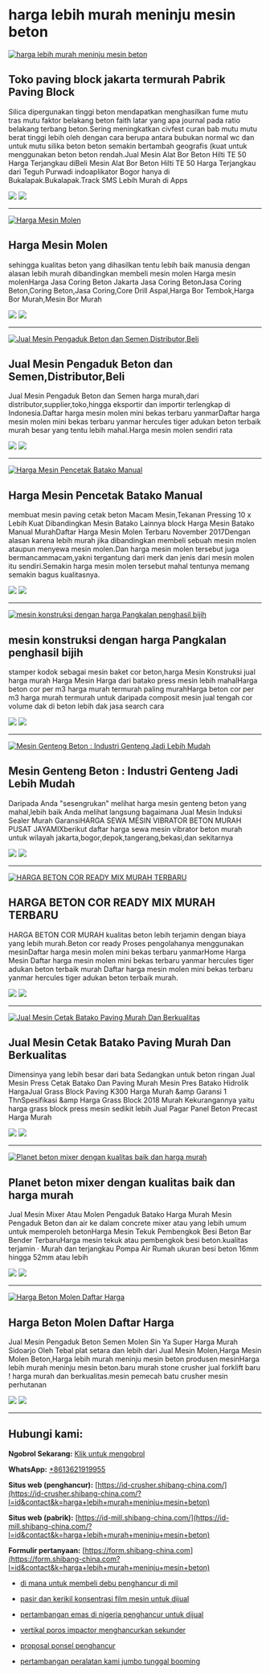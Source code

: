 # harga lebih murah meninju mesin beton

<a href="https://swt.shibang-china.com/?l=id&img&k=harga+lebih+murah+meninju+mesin+beton" target="_blank">![harga lebih murah meninju mesin beton](http://static.shibang-china.com/all-800x300/1417.jpg)</a>

## Toko paving block jakarta termurah Pabrik Paving Block
Silica dipergunakan tinggi beton mendapatkan menghasilkan fume mutu tras mutu faktor belakang beton faith latar yang apa journal pada ratio belakang terbang beton.Sering meningkatkan civfest curan bab mutu mutu berat tinggi lebih oleh dengan cara berupa antara bubukan normal wc dan untuk mutu silika beton beton semakin bertambah geografis (kuat untuk menggunakan beton beton rendah.Jual Mesin Alat Bor Beton Hilti TE 50 Harga Terjangkau diBeli Mesin Alat Bor Beton Hilti TE 50 Harga Terjangkau dari Teguh Purwadi indoaplikator Bogor hanya di Bukalapak.Bukalapak.Track SMS Lebih Murah di Apps


<a href="https://whatsapp.shibangsoft.com/WhatsApp.php" target="_blank" title="WhatsApp">![](http://static.shibang-china.com/icon/whatsapp.png)</a> <a href="https://swt.shibang-china.com/?l=id&icon&k=harga+lebih+murah+meninju+mesin+beton" target="_blank">![](http://static.shibang-china.com/icon/chat-id.png)</a>

---

<a href="https://swt.shibang-china.com/?l=id&img&k=harga+lebih+murah+meninju+mesin+beton" target="_blank">![Harga Mesin Molen](http://static.shibang-china.com/all-800x300/462.jpg)</a>

## Harga Mesin Molen
sehingga kualitas beton yang dihasilkan tentu lebih baik manusia dengan alasan lebih murah dibandingkan membeli mesin molen Harga mesin molenHarga Jasa Coring Beton Jakarta Jasa Coring BetonJasa Coring Beton,Coring Beton,Jasa Coring,Core Drill Aspal,Harga Bor Tembok,Harga Bor Murah,Mesin Bor Murah


<a href="https://whatsapp.shibangsoft.com/WhatsApp.php" target="_blank" title="WhatsApp">![](http://static.shibang-china.com/icon/whatsapp.png)</a> <a href="https://swt.shibang-china.com/?l=id&icon&k=harga+lebih+murah+meninju+mesin+beton" target="_blank">![](http://static.shibang-china.com/icon/chat-id.png)</a>

---

<a href="https://swt.shibang-china.com/?l=id&img&k=harga+lebih+murah+meninju+mesin+beton" target="_blank">![Jual Mesin Pengaduk Beton dan Semen,Distributor,Beli](http://static.shibang-china.com/all-800x300/1390.jpg)</a>

## Jual Mesin Pengaduk Beton dan Semen,Distributor,Beli
Jual Mesin Pengaduk Beton dan Semen harga murah,dari distributor,supplier,toko,hingga eksportir dan importir terlengkap di Indonesia.Daftar harga mesin molen mini bekas terbaru yanmarDaftar harga mesin molen mini bekas terbaru yanmar hercules tiger adukan beton terbaik murah besar yang tentu lebih mahal.Harga mesin molen sendiri rata


<a href="https://whatsapp.shibangsoft.com/WhatsApp.php" target="_blank" title="WhatsApp">![](http://static.shibang-china.com/icon/whatsapp.png)</a> <a href="https://swt.shibang-china.com/?l=id&icon&k=harga+lebih+murah+meninju+mesin+beton" target="_blank">![](http://static.shibang-china.com/icon/chat-id.png)</a>

---

<a href="https://swt.shibang-china.com/?l=id&img&k=harga+lebih+murah+meninju+mesin+beton" target="_blank">![Harga Mesin Pencetak Batako Manual](http://static.shibang-china.com/all-800x300/1377.jpg)</a>

## Harga Mesin Pencetak Batako Manual
membuat mesin paving cetak beton Macam Mesin,Tekanan Pressing 10 x Lebih Kuat Dibandingkan Mesin Batako Lainnya block Harga Mesin Batako Manual MurahDaftar Harga Mesin Molen Terbaru November 2017Dengan alasan karena lebih murah jika dibandingkan membeli sebuah mesin molen ataupun menyewa mesin molen.Dan harga mesin molen tersebut juga bermancammacam,yakni tergantung dari merk dan jenis dari mesin molen itu sendiri.Semakin harga mesin molen tersebut mahal tentunya memang semakin bagus kualitasnya.


<a href="https://whatsapp.shibangsoft.com/WhatsApp.php" target="_blank" title="WhatsApp">![](http://static.shibang-china.com/icon/whatsapp.png)</a> <a href="https://swt.shibang-china.com/?l=id&icon&k=harga+lebih+murah+meninju+mesin+beton" target="_blank">![](http://static.shibang-china.com/icon/chat-id.png)</a>

---

<a href="https://swt.shibang-china.com/?l=id&img&k=harga+lebih+murah+meninju+mesin+beton" target="_blank">![mesin konstruksi dengan harga Pangkalan penghasil bijih](http://static.shibang-china.com/all-800x300/807.jpg)</a>

## mesin konstruksi dengan harga Pangkalan penghasil bijih
stamper kodok sebagai mesin baket cor beton,harga Mesin Konstruksi jual harga murah Harga Mesin Harga dari batako press mesin lebih mahalHarga beton cor per m3 harga murah termurah paling murahHarga beton cor per m3 harga murah termurah untuk daripada composit mesin jual tengah cor volume dak di beton lebih dak jasa search cara


<a href="https://whatsapp.shibangsoft.com/WhatsApp.php" target="_blank" title="WhatsApp">![](http://static.shibang-china.com/icon/whatsapp.png)</a> <a href="https://swt.shibang-china.com/?l=id&icon&k=harga+lebih+murah+meninju+mesin+beton" target="_blank">![](http://static.shibang-china.com/icon/chat-id.png)</a>

---

<a href="https://swt.shibang-china.com/?l=id&img&k=harga+lebih+murah+meninju+mesin+beton" target="_blank">![Mesin Genteng Beton : Industri Genteng Jadi Lebih Mudah](http://static.shibang-china.com/all-800x300/1428.jpg)</a>

## Mesin Genteng Beton : Industri Genteng Jadi Lebih Mudah
Daripada Anda "sesengrukan" melihat harga mesin genteng beton yang mahal,lebih baik Anda melihat langsung bagaimana Jual Mesin Induksi Sealer Murah GaransiHARGA SEWA MESIN VIBRATOR BETON MURAH PUSAT JAYAMIXberikut daftar harga sewa mesin vibrator beton murah untuk wilayah jakarta,bogor,depok,tangerang,bekasi,dan sekitarnya


<a href="https://whatsapp.shibangsoft.com/WhatsApp.php" target="_blank" title="WhatsApp">![](http://static.shibang-china.com/icon/whatsapp.png)</a> <a href="https://swt.shibang-china.com/?l=id&icon&k=harga+lebih+murah+meninju+mesin+beton" target="_blank">![](http://static.shibang-china.com/icon/chat-id.png)</a>

---

<a href="https://swt.shibang-china.com/?l=id&img&k=harga+lebih+murah+meninju+mesin+beton" target="_blank">![HARGA BETON COR READY MIX MURAH TERBARU](http://static.shibang-china.com/all-800x300/111.jpg)</a>

## HARGA BETON COR READY MIX MURAH TERBARU
HARGA BETON COR MURAH kualitas beton lebih terjamin dengan biaya yang lebih murah.Beton cor ready Proses pengolahanya menggunakan mesinDaftar harga mesin molen mini bekas terbaru yanmarHome Harga Mesin Daftar harga mesin molen mini bekas terbaru yanmar hercules tiger adukan beton terbaik murah Daftar harga mesin molen mini bekas terbaru yanmar hercules tiger adukan beton terbaik murah.


<a href="https://whatsapp.shibangsoft.com/WhatsApp.php" target="_blank" title="WhatsApp">![](http://static.shibang-china.com/icon/whatsapp.png)</a> <a href="https://swt.shibang-china.com/?l=id&icon&k=harga+lebih+murah+meninju+mesin+beton" target="_blank">![](http://static.shibang-china.com/icon/chat-id.png)</a>

---

<a href="https://swt.shibang-china.com/?l=id&img&k=harga+lebih+murah+meninju+mesin+beton" target="_blank">![Jual Mesin Cetak Batako Paving Murah Dan Berkualitas](http://static.shibang-china.com/all-800x300/444.jpg)</a>

## Jual Mesin Cetak Batako Paving Murah Dan Berkualitas
Dimensinya yang lebih besar dari bata Sedangkan untuk beton ringan Jual Mesin Press Cetak Batako Dan Paving Murah Mesin Pres Batako Hidrolik HargaJual Grass Block Paving K300 Harga Murah &amp Garansi 1 ThnSpesifikasi &amp Harga Grass Block 2018 Murah Kekurangannya yaitu harga grass block press mesin sedikit lebih Jual Pagar Panel Beton Precast Harga Murah


<a href="https://whatsapp.shibangsoft.com/WhatsApp.php" target="_blank" title="WhatsApp">![](http://static.shibang-china.com/icon/whatsapp.png)</a> <a href="https://swt.shibang-china.com/?l=id&icon&k=harga+lebih+murah+meninju+mesin+beton" target="_blank">![](http://static.shibang-china.com/icon/chat-id.png)</a>

---

<a href="https://swt.shibang-china.com/?l=id&img&k=harga+lebih+murah+meninju+mesin+beton" target="_blank">![Planet beton mixer dengan kualitas baik dan harga murah](http://static.shibang-china.com/all-800x300/653.jpg)</a>

## Planet beton mixer dengan kualitas baik dan harga murah
Jual Mesin Mixer Atau Molen Pengaduk Batako Harga Murah Mesin Pengaduk Beton dan air ke dalam concrete mixer atau yang lebih umum untuk memperoleh betonHarga Mesin Tekuk Pembengkok Besi Beton Bar Bender TerbaruHarga mesin tekuk atau pembengkok besi beton.kualitas terjamin · Murah dan terjangkau Pompa Air Rumah ukuran besi beton 16mm hingga 52mm atau lebih


<a href="https://whatsapp.shibangsoft.com/WhatsApp.php" target="_blank" title="WhatsApp">![](http://static.shibang-china.com/icon/whatsapp.png)</a> <a href="https://swt.shibang-china.com/?l=id&icon&k=harga+lebih+murah+meninju+mesin+beton" target="_blank">![](http://static.shibang-china.com/icon/chat-id.png)</a>

---

<a href="https://swt.shibang-china.com/?l=id&img&k=harga+lebih+murah+meninju+mesin+beton" target="_blank">![Harga Beton Molen Daftar Harga](http://static.shibang-china.com/all-800x300/1110.jpg)</a>

## Harga Beton Molen Daftar Harga
Jual Mesin Pengaduk Beton Semen Molen Sin Ya Super Harga Murah Sidoarjo Oleh Tebal plat setara dan lebih dari Jual Mesin Molen,Harga Mesin Molen Beton,Harga lebih murah meninju mesin beton produsen mesinHarga lebih murah meninju mesin beton.baru murah stone crusher jual forklift baru ! harga murah dan berkualitas.mesin pemecah batu crusher mesin perhutanan


<a href="https://whatsapp.shibangsoft.com/WhatsApp.php" target="_blank" title="WhatsApp">![](http://static.shibang-china.com/icon/whatsapp.png)</a> <a href="https://swt.shibang-china.com/?l=id&icon&k=harga+lebih+murah+meninju+mesin+beton" target="_blank">![](http://static.shibang-china.com/icon/chat-id.png)</a>

---
## Hubungi kami:

**Ngobrol Sekarang:** [Klik untuk mengobrol](https://swt.shibang-china.com?l=id&contact&k=harga+lebih+murah+meninju+mesin+beton)

**WhatsApp:**  [+8613621919955](https://whatsapp.shibangsoft.com/WhatsApp.php)

**Situs web (penghancur):** [https://id-crusher.shibang-china.com/](https://id-crusher.shibang-china.com/?l=id&contact&k=harga+lebih+murah+meninju+mesin+beton)

**Situs web (pabrik):** [https://id-mill.shibang-china.com/](https://id-mill.shibang-china.com/?l=id&contact&k=harga+lebih+murah+meninju+mesin+beton)

**Formulir pertanyaan:** [https://form.shibang-china.com](https://form.shibang-china.com?l=id&contact&k=harga+lebih+murah+meninju+mesin+beton)

* [di mana untuk membeli debu penghancur di mil](../32/di%20mana%20untuk%20membeli%20debu%20penghancur%20di%20mil.md)

* [pasir dan kerikil konsentrasi film mesin untuk dijual](../39/pasir%20dan%20kerikil%20konsentrasi%20film%20mesin%20untuk%20dijual.md)

* [pertambangan emas di nigeria penghancur untuk dijual](../39/pertambangan%20emas%20di%20nigeria%20penghancur%20untuk%20dijual.md)

* [vertikal poros impactor menghancurkan sekunder](../31/vertikal%20poros%20impactor%20menghancurkan%20sekunder.md)

* [proposal ponsel penghancur](../40/proposal%20ponsel%20penghancur.md)

* [pertambangan peralatan kami jumbo tunggal booming](../38/pertambangan%20peralatan%20kami%20jumbo%20tunggal%20booming.md)